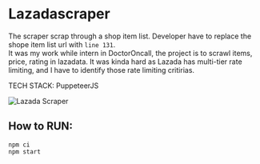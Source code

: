 # Lazadascraper
The scraper scrap through a shop item list. Developer have to replace the shope item list url with `line 131`.<br>
It was my work while intern in DoctorOncall, the project is to scrawl items, price, rating in lazadata.
It was kinda hard as Lazada has multi-tier rate limiting, and I have to identify those rate limiting critirias.

TECH STACK: PuppeteerJS

![Lazada Scraper](asset/lazadascraper.gif)

## How to RUN:
```
npm ci
npm start
```
